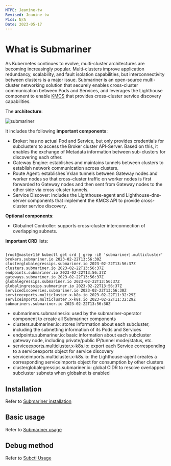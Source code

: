 ```yaml
---
MTPE: Jeanine-tw
Revised: Jeanine-tw
Pics: N/A
Date: 2023-05-17
---
```


# What is Submariner

As Kubernetes continues to evolve, multi-cluster architectures are becoming increasingly popular. Multi-clusters improve application redundancy, scalability, and fault isolation capabilities, but interconnectivity between clusters is a major issue. Submariner is an open-source multi-cluster networking solution that securely enables cross-cluster communication between Pods and Services, and leverages the Lighthouse component to enable [KMCS](https://github.com/kubernetes/enhancements/tree/master/keps/sig-multicluster/1645-multi-cluster-services-api) that provides cross-cluster service discovery capabilities.

The **architecture**:

![submariner](https://docs.daocloud.io/daocloud-docs-images/docs/network/images/submariner.png)

It includes the following **important components**:

- Broker: has no actual Pod and Service, but only provides credentials for subclusters to access the Broker cluster API-Server. Based on this, it enables the exchange of Metadata information between sub-clusters for discovering each other.
- Gateway Engine: establishes and maintains tunnels between clusters to establish network communication across clusters.
- Route Agent: establishes Vxlan tunnels between Gateway nodes and worker nodes so that cross-cluster traffic on worker nodes is first forwarded to Gateway nodes and then sent from Gateway nodes to the other side via cross-cluster tunnels.
- Service Discover: includes the Lighthouse-agent and Lighthouse-dns-server components that implement the KMCS API to provide cross-cluster service discovery.

**Optional components**:

- Globalnet Controller: supports cross-cluster interconnection of overlapping subnets.

**Important CRD** lists:

```shell

[root@master1]# kubectl get crd | grep -iE 'submariner|.multicluster'
brokers.submariner.io 2023-02-22T13:56:30Z
clusterglobalegressips.submariner.io 2023-02-22T13:56:37Z
clusters.submariner.io 2023-02-22T13:56:37Z
endpoints.submariner.io 2023-02-22T13:56:37Z
gateways.submariner.io 2023-02-22T13:56:37Z
globalegressips.submariner.io 2023-02-22T13:56:37Z
globalingressips.submariner.io 2023-02-22T13:56:37Z
servicediscoveries.submariner.io 2023-02-22T13:56:30Z
serviceexports.multicluster.x-k8s.io 2023-02-22T11:32:29Z
serviceimports.multicluster.x-k8s.io 2023-02-22T11:32:29Z
submariners.submariner.io 2023-02-22T13:56:30Z
```

- submariners.submariner.io: used by the submariner-operator component to create all Submariner components
- clusters.submariner.io: stores information about each subcluster, including the subnetting information of its Pods and Services
- endpoints.submariner.io: basic information about each subcluster gateway node, including private/public IP/tunnel mode/status, etc.
- serviceexports.multicluster.x-k8s.io: export each Service corresponding to a serviceexports object for service discovery
- serviceimports.multicluster.x-k8s.io: the Lighthouse-agent creates a corresponding serviceimports object for consumption by other clusters
- clusterglobalegressips.submariner.io: global CIDR to resolve overlapped subcluster subnets when globalnet is enabled

## Installation

Refer to [Submariner installation](install.md)

## Basic usage

Refer to [Submariner usage](usage.md)

## Debug method

Refer to [Subctl Usage](usage.md)

